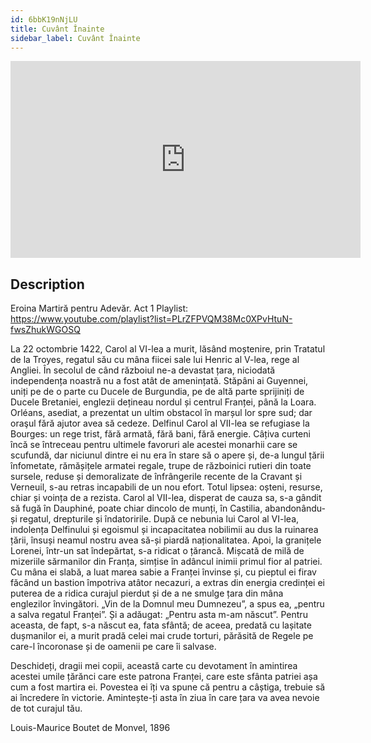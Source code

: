 ```yaml
---
id: 6bbK19nNjLU
title: Cuvânt Înainte
sidebar_label: Cuvânt Înainte
---
```


<iframe
  width="560"
  height="315"
  src="https://www.youtube.com/embed/6bbK19nNjLU"
  title="YouTube video player"
  frameborder="0"
  allow="accelerometer; autoplay; clipboard-write; encrypted-media; gyroscope; picture-in-picture; web-share"
  referrerpolicy="strict-origin-when-cross-origin"
  allowfullscreen
></iframe>

## Description

Eroina Martiră pentru Adevăr. Act 1 
Playlist: https://www.youtube.com/playlist?list=PLrZFPVQM38Mc0XPvHtuN-fwsZhukWGOSQ 

La 22 octombrie 1422, Carol al VI-lea a murit, lăsând moștenire, prin Tratatul de la Troyes, regatul său cu mâna fiicei sale lui Henric al V-lea, rege al Angliei.
În secolul de când războiul ne-a devastat țara, niciodată independența noastră nu a fost atât de amenințată.
Stăpâni ai Guyennei, uniți pe de o parte cu Ducele de Burgundia, pe de altă parte sprijiniți de Ducele Bretaniei, englezii dețineau nordul și centrul Franței, până la Loara.
Orléans, asediat, a prezentat un ultim obstacol în marșul lor spre sud; dar oraşul fără ajutor avea să cedeze.
Delfinul Carol al VII-lea se refugiase la Bourges: un rege trist, fără armată, fără bani, fără energie. Câțiva curteni încă se întreceau pentru ultimele favoruri ale acestei monarhii care se scufundă, dar niciunul dintre ei nu era în stare să o apere și, de-a lungul țării înfometate, rămășițele armatei regale, trupe de războinici rutieri din toate sursele, reduse și demoralizate de înfrângerile recente de la Cravant și Verneuil, s-au retras incapabili de un nou efort.
Totul lipsea: oșteni, resurse, chiar și voința de a rezista. Carol al VII-lea, disperat de cauza sa, s-a gândit să fugă în Dauphiné, poate chiar dincolo de munți, în Castilia, abandonându-și regatul, drepturile și îndatoririle.
După ce nebunia lui Carol al VI-lea, indolența Delfinului și egoismul și incapacitatea nobilimii au dus la ruinarea țării, însuși neamul nostru avea să-și piardă naționalitatea.
Apoi, la granițele Lorenei, într-un sat îndepărtat, s-a ridicat o țărancă. Mișcată de milă de mizeriile sărmanilor din Franța, simțise în adâncul inimii primul fior al patriei. Cu mâna ei slabă, a luat marea sabie a Franței învinse și, cu pieptul ei firav făcând un bastion împotriva atâtor necazuri, a extras din energia credinței ei puterea de a ridica curajul pierdut și de a ne smulge țara din mâna englezilor învingători.
„Vin de la Domnul meu Dumnezeu”, a spus ea, „pentru a salva regatul Franței”.
Și a adăugat: „Pentru asta m-am născut”.
Pentru aceasta, de fapt, s-a născut ea, fata sfântă; de aceea, predată cu lașitate dușmanilor ei, a murit pradă celei mai crude torturi, părăsită de Regele pe care-l încoronase și de oamenii pe care îi salvase.

Deschideți, dragii mei copii, această carte cu devotament în amintirea acestei umile țărănci care este patrona Franței, care este sfânta patriei așa cum a fost martira ei. Povestea ei îți va spune că pentru a câștiga, trebuie să ai încredere în victorie. Amintește-ți asta în ziua în care țara va avea nevoie de tot curajul tău.

Louis-Maurice Boutet de Monvel, 1896
